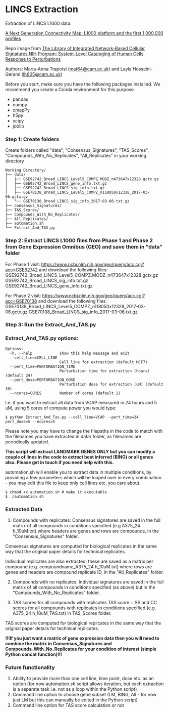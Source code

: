 # LINCS Extraction
 Extraction of LINCS L1000 data.
 
 [A Next Generation Connectivity Map: L1000 platform and the first 1,000,000 profiles](https://www.ncbi.nlm.nih.gov/pmc/articles/PMC5990023/)
 
 Repo image from [The Library of Integrated Network-Based Cellular Signatures NIH Program: System-Level Cataloging of Human Cells Response to Perturbations](https://www.ncbi.nlm.nih.gov/pubmed/29199020)
 
 Authors: Maria-Anna Trapotsi (mat64@cam.ac.uk) and Layla Hosseini-Gerami (lh605@cam.ac.uk)

Before you start, make sure you have the following packages installed. We recommend you create a Conda environment for this purpose.

* pandas
* numpy
* cmapPy
* h5py
* scipy
* joblib

### Step 1: Create folders
Create folders called "data", "Consensus_Signatures", "TAS_Scores", "Compounds_With_No_Replicates", "All_Replicates" in your working directory

 ```
Working Directory/
├── data/
│   ├── GSE92742_Broad_LINCS_Level5_COMPZ.MODZ_n473647x12328.gctx.gz
│   ├── GSE92742_Broad_LINCS_gene_info.txt.gz
│   ├── GSE92742_Broad_LINCS_sig_info.txt.gz 
│   ├── GSE70138_Broad_LINCS_Level5_COMPZ_n118050x12328_2017-03-06.gctx.gz
│   └── GSE70138_Broad_LINCS_sig_info_2017-03-06.txt.gz
├── Consensus_Signatures/
├── TAS_Scores/
├── Compounds_With_No_Replicates/
├── All_Replicates/
├── automation.sh
└── Extract_And_TAS.py
```

### Step 2: Extract LINCS L1000 files from Phase 1 and Phase 2 from Gene Expression Omnibus (GEO) and save them in "data" folder
For Phase 1 visit:
https://www.ncbi.nlm.nih.gov/geo/query/acc.cgi?acc=GSE92742
and download the following files:
GSE92742_Broad_LINCS_Level5_COMPZ.MODZ_n473647x12328.gctx.gz
GSE92742_Broad_LINCS_sig_info.txt.gz
GSE92742_Broad_LINCS_gene_info.txt.gz

For Phase 2 visit:
https://www.ncbi.nlm.nih.gov/geo/query/acc.cgi?acc=GSE70138
and download the following files:
GSE70138_Broad_LINCS_Level5_COMPZ_n118050x12328_2017-03-06.gctx.gz
GSE70138_Broad_LINCS_sig_info_2017-03-06.txt.gz

### Step 3: Run the Extract_And_TAS.py

### Extract_And_TAS.py options:

```
Options:
  -h, --help            show this help message and exit
  --cell_line=CELL_LINE
                        Cell line for extraction (default MCF7)
  --pert_time=PERTURBATION_TIME
                        Perturbation time for extraction (hours) (default 24)
  --pert_dose=PERTURBATION_DOSE
                        Perturbation dose for extraction (uM) (default 10)
  --ncores=CORES        Number of cores (default 1)
 ```
 
I.e. if you want to extract all data from VCAP measured in 24 hours and 5 uM, using 5 cores of compute power you would type:

```
$ python Extract_And_Tas.py --cell_line=VCAP --pert_time=24 pert_dose=5 --ncores=5
```

Please note you may have to change the filepaths in the code to match with the filenames you have extracted in data/ folder, as filenames are periodically updated.
 
**This script will extract LANDMARK GENES ONLY but you can modify a couple of lines in the code to extract best inferred (BING) or all genes also. Please get in touch if you need help with this.**
  
automation.sh will enable you to extract data in multiple conditions, by providing a few parameters which will be looped over in every combination - you may edit this file to keep only cell lines etc. you care about.

```
$ chmod +x automation.sh # make it executable
$ ./automation.sh
```

 ### Extracted Data
 1. Compounds with replicates: 
Consensus signatures are saved in the full matrix of all compounds in conditions specified (e.g A375_24 h_10uM.txt) where headers are genes and rows are compounds, in the "Consensus_Signatures" folder.

Consensus signatures are computed for biological replicates in the same way that the original paper details for technical replicates.

Individual replicates are also extracted; these are saved as a matrix per compound (e.g. compoundname_A375_24 h_10uM.txt) where rows are genes and headers are compound replicate ID, in the "All_Replicates" folder.

2. Compounds with no replicates:
Individual signatures are saved in the full matrix of all compounds in conditions specified (as above) but in the "Compounds_With_No_Replicates" folder.

3. TAS scores for all compounds with replicates
TAS score + SS and CC scores for all compounds with replicates in conditions specified (e.g. A375_24 h_10uM_TAS.txt) in TAS_Scores folder.

TAS scores are computed for biological replicates in the same way that the original paper details for technical replicates.

**!!!If you just want a matrix of gene expression data then you will need to combine the matrix in Consensus_Signatures and Compounds_With_No_Replicates for your condition of interest (simple Python concat function)!!!**

### Future functionality
1. Ability to provide more than one cell line, time point, dose etc. as an option (for now automation.sh script allows iteration, but each extraction is a separate task i.e. not as a loop within the Python script)
2. Command line option to choose gene subset (LM, BING, All - for now just LM but this can manually be edited in the Python script)
3. Command line option for TAS score calculation or not



                           
                             
                                           
                           
